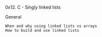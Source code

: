 0x12. C - Singly linked lists

General

    When and why using linked lists vs arrays
    How to build and use linked lists



